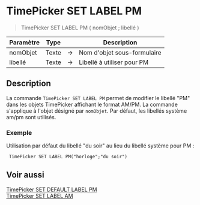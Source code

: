 # TimePicker SET LABEL PM

> TimePicker SET LABEL PM ( nomObjet ; libellé )

| Paramètre | Type |     | Description |
| --- | --- | --- | --- |
| nomObjet | Texte | → | Nom d'objet sous-formulaire |
| libellé | Texte | → | Libellé à utiliser pour PM |

## Description

La commande `TimePicker SET LABEL PM` permet de modifier le libellé "PM" dans les objets TimePicker affichant le format AM/PM. La commande s'applique à l'objet désigné par `nomObjet`. Par défaut, les libellés système am/pm sont utilisés.

### Exemple

Utilisation par défaut du libellé "du soir" au lieu du libellé système pour PM :

```4d
 TimePicker SET LABEL PM("horloge";"du soir")
```

## Voir aussi

[TimePicker SET DEFAULT LABEL PM](TimePicker%20SET%20DEFAULT%20LABEL%20PM.fr.md)  
[TimePicker SET LABEL AM](TimePicker%20SET%20LABEL%20AM.fr.md)
